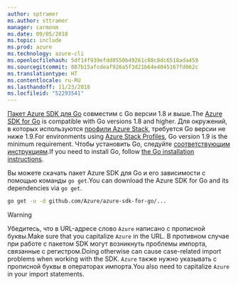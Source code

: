 ```yaml
---
author: sptramer
ms.author: sttramer
manager: carmonm
ms.date: 09/05/2018
ms.topic: include
ms.prod: azure
ms.technology: azure-cli
ms.openlocfilehash: 5df14f939efdd0550b49261c88c8dc6518ada459
ms.sourcegitcommit: 887b15afcdeaf926a5f3d21b64e4045167fd062c
ms.translationtype: HT
ms.contentlocale: ru-RU
ms.lasthandoff: 11/23/2018
ms.locfileid: "52293541"
---
```

<span data-ttu-id="e97e3-101">[Пакет Azure SDK для Go](https://github.com/Azure/azure-sdk-for-go) совместим с Go версии 1.8 и выше.</span><span class="sxs-lookup"><span data-stu-id="e97e3-101">The [Azure SDK for Go](https://github.com/Azure/azure-sdk-for-go) is compatible with Go versions 1.8 and higher.</span></span> <span data-ttu-id="e97e3-102">Для окружений, в которых используются [профили Azure Stack](/azure/azure-stack/user/azure-stack-version-profiles-go), требуется Go версии не ниже 1.9.</span><span class="sxs-lookup"><span data-stu-id="e97e3-102">For environments using [Azure Stack Profiles](/azure/azure-stack/user/azure-stack-version-profiles-go), Go version 1.9 is the minimum requirement.</span></span>
<span data-ttu-id="e97e3-103">Чтобы установить Go, следуйте [соответствующим инструкциям](https://golang.org/doc/install).</span><span class="sxs-lookup"><span data-stu-id="e97e3-103">If you need to install Go, follow [the Go installation instructions](https://golang.org/doc/install).</span></span>

<span data-ttu-id="e97e3-104">Вы можете скачать пакет Azure SDK для Go и его зависимости с помощью команды `go get`.</span><span class="sxs-lookup"><span data-stu-id="e97e3-104">You can download the Azure SDK for Go and its dependencies via `go get`.</span></span>

```bash
go get -u -d github.com/Azure/azure-sdk-for-go/...
```

> [!WARNING]
> <span data-ttu-id="e97e3-105">Убедитесь, что в URL-адресе слово `Azure` написано с прописной буквы.</span><span class="sxs-lookup"><span data-stu-id="e97e3-105">Make sure that you capitalize `Azure` in the URL.</span></span> <span data-ttu-id="e97e3-106">В противном случае при работе с пакетом SDK могут возникнуть проблемы импорта, связанные с регистром.</span><span class="sxs-lookup"><span data-stu-id="e97e3-106">Doing otherwise can cause case-related import problems when working with the SDK.</span></span> <span data-ttu-id="e97e3-107">`Azure` также нужно указывать с прописной буквы в операторах импорта.</span><span class="sxs-lookup"><span data-stu-id="e97e3-107">You also need to capitalize `Azure` in your import statements.</span></span>

